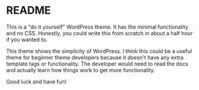 # README

This is a "do it yourself" WordPress theme. It has the minimal functionality and no CSS.
Honestly, you could write this from scratch in about a half hour if you wanted to.

This theme shows the simplicity of WordPress. I think this could be a useful theme for beginner theme developers because it doesn't have any extra template tags or functionality. The developer would need to read the docs and actually learn how things work to get more functionality.

Good luck and have fun!
